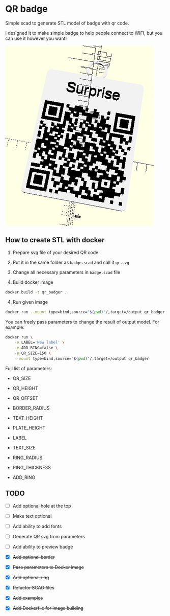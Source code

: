 # QR badge

Simple scad to generate STL model of badge with qr code.

I designed it to make simple badge to help people connect to WIFI, but you can use it however you want!

![example image](./img/surprise.png)

## How to create STL with docker

1. Prepare svg file of your desired QR code

2. Put it in the same folder as ```badge.scad``` and call it ```qr.svg```

2. Change all necessary parameters in ```badge.scad``` file

3. Build docker image

```bash
docker build -t qr_badger .
```

4. Run given image

```bash
docker run --mount type=bind,source="$(pwd)"/,target=/output qr_badger
```

You can freely pass parameters to change the result of output model. For example:

```bash
docker run \
    -e LABEL='New label' \
    -e ADD_RING=false \
    -e QR_SIZE=150 \
    --mount type=bind,source="$(pwd)"/,target=/output qr_badger
```

Full list of parameters:

- QR_SIZE

- QR_HEIGHT

- QR_OFFSET

- BORDER_RADIUS

- TEXT_HEIGHT

- PLATE_HEIGHT

- LABEL

- TEXT_SIZE

- RING_RADIUS

- RING_THICKNESS

- ADD_RING

## TODO

- [ ] Add optional hole at the top

- [ ] Make text optional

- [ ] Add ability to add fonts

- [ ] Generate QR svg from parameters

- [ ] Add ability to preview badge

- [x] ~~Add optional border~~

- [x] ~~Pass parameters to Docker image~~

- [x] ~~Add optional ring~~

- [x] ~~Refactor SCAD files~~

- [x] ~~Add examples~~

- [x] ~~Add Dockerfile for image building~~
